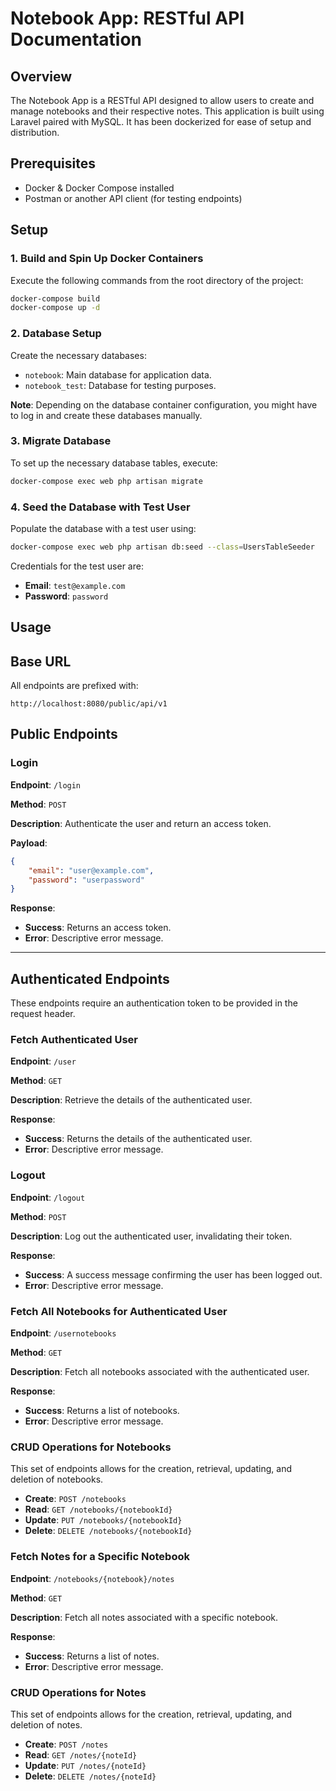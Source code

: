 
# Notebook App: RESTful API Documentation

## Overview

The Notebook App is a RESTful API designed to allow users to create and manage notebooks and their respective notes. This application is built using Laravel paired with MySQL. It has been dockerized for ease of setup and distribution.

## Prerequisites

- Docker & Docker Compose installed
- Postman or another API client (for testing endpoints)

## Setup

### 1. Build and Spin Up Docker Containers

Execute the following commands from the root directory of the project:

```bash
docker-compose build
docker-compose up -d
```

### 2. Database Setup

Create the necessary databases:

- `notebook`: Main database for application data.
- `notebook_test`: Database for testing purposes.

**Note**: Depending on the database container configuration, you might have to log in and create these databases manually.

### 3. Migrate Database

To set up the necessary database tables, execute:

```bash
docker-compose exec web php artisan migrate
```

### 4. Seed the Database with Test User

Populate the database with a test user using:

```bash
docker-compose exec web php artisan db:seed --class=UsersTableSeeder
```

Credentials for the test user are:

- **Email**: `test@example.com`
- **Password**: `password`

## Usage

## Base URL

All endpoints are prefixed with:
```
http://localhost:8080/public/api/v1
```

## Public Endpoints

### Login

**Endpoint**: `/login`

**Method**: `POST`

**Description**: Authenticate the user and return an access token.

**Payload**:
```json
{
    "email": "user@example.com",
    "password": "userpassword"
}
```

**Response**:
- **Success**: Returns an access token.
- **Error**: Descriptive error message.

---

## Authenticated Endpoints

These endpoints require an authentication token to be provided in the request header.

### Fetch Authenticated User

**Endpoint**: `/user`

**Method**: `GET`

**Description**: Retrieve the details of the authenticated user.

**Response**:
- **Success**: Returns the details of the authenticated user.
- **Error**: Descriptive error message.

### Logout

**Endpoint**: `/logout`

**Method**: `POST`

**Description**: Log out the authenticated user, invalidating their token.

**Response**:
- **Success**: A success message confirming the user has been logged out.
- **Error**: Descriptive error message.

### Fetch All Notebooks for Authenticated User

**Endpoint**: `/usernotebooks`

**Method**: `GET`

**Description**: Fetch all notebooks associated with the authenticated user.

**Response**:
- **Success**: Returns a list of notebooks.
- **Error**: Descriptive error message.

### CRUD Operations for Notebooks

This set of endpoints allows for the creation, retrieval, updating, and deletion of notebooks.

- **Create**: `POST /notebooks`
- **Read**: `GET /notebooks/{notebookId}`
- **Update**: `PUT /notebooks/{notebookId}`
- **Delete**: `DELETE /notebooks/{notebookId}`

### Fetch Notes for a Specific Notebook

**Endpoint**: `/notebooks/{notebook}/notes`

**Method**: `GET`

**Description**: Fetch all notes associated with a specific notebook.

**Response**:
- **Success**: Returns a list of notes.
- **Error**: Descriptive error message.

### CRUD Operations for Notes

This set of endpoints allows for the creation, retrieval, updating, and deletion of notes.

- **Create**: `POST /notes`
- **Read**: `GET /notes/{noteId}`
- **Update**: `PUT /notes/{noteId}`
- **Delete**: `DELETE /notes/{noteId}`


